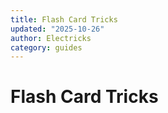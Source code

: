 ```yaml
---
title: Flash Card Tricks
updated: "2025-10-26"
author: Electricks
category: guides
---
```


# Flash Card Tricks

